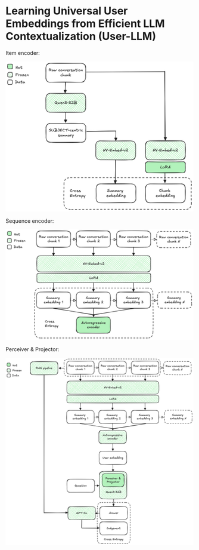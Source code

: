 # Learning Universal User Embeddings from Efficient LLM Contextualization (User-LLM)

Item encoder:

![Image 1](docs/images/1.png)

Sequence encoder:

![Image 2](docs/images/2.png)

Perceiver & Projector:

![Image 3](docs/images/3.png)